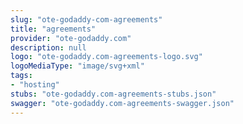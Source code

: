 ```yaml
---
slug: "ote-godaddy-com-agreements"
title: "agreements"
provider: "ote-godaddy.com"
description: null
logo: "ote-godaddy.com-agreements-logo.svg"
logoMediaType: "image/svg+xml"
tags:
- "hosting"
stubs: "ote-godaddy.com-agreements-stubs.json"
swagger: "ote-godaddy.com-agreements-swagger.json"
---
```

